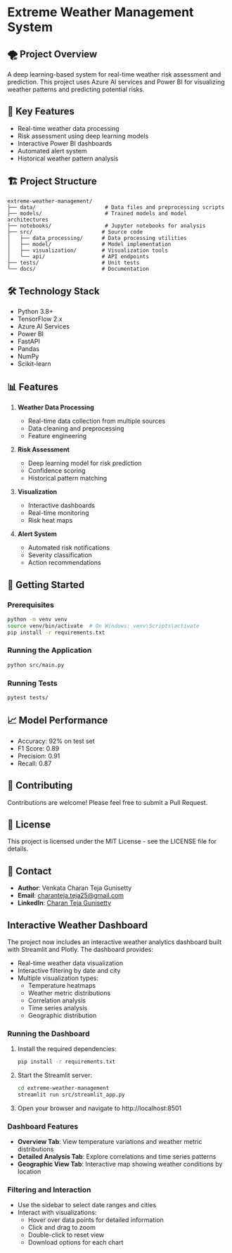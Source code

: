 # Extreme Weather Management System

## 🌪️ Project Overview
A deep learning-based system for real-time weather risk assessment and prediction. This project uses Azure AI services and Power BI for visualizing weather patterns and predicting potential risks.

## 🎯 Key Features
- Real-time weather data processing
- Risk assessment using deep learning models
- Interactive Power BI dashboards
- Automated alert system
- Historical weather pattern analysis

## 🏗️ Project Structure
```
extreme-weather-management/
├── data/                      # Data files and preprocessing scripts
├── models/                    # Trained models and model architectures
├── notebooks/                 # Jupyter notebooks for analysis
├── src/                      # Source code
│   ├── data_processing/      # Data processing utilities
│   ├── model/                # Model implementation
│   ├── visualization/        # Visualization tools
│   └── api/                  # API endpoints
├── tests/                    # Unit tests
└── docs/                     # Documentation
```

## 🛠️ Technology Stack
- Python 3.8+
- TensorFlow 2.x
- Azure AI Services
- Power BI
- FastAPI
- Pandas
- NumPy
- Scikit-learn

## 📊 Features
1. **Weather Data Processing**
   - Real-time data collection from multiple sources
   - Data cleaning and preprocessing
   - Feature engineering

2. **Risk Assessment**
   - Deep learning model for risk prediction
   - Confidence scoring
   - Historical pattern matching

3. **Visualization**
   - Interactive dashboards
   - Real-time monitoring
   - Risk heat maps

4. **Alert System**
   - Automated risk notifications
   - Severity classification
   - Action recommendations

## 🚀 Getting Started

### Prerequisites
```bash
python -m venv venv
source venv/bin/activate  # On Windows: venv\Scripts\activate
pip install -r requirements.txt
```

### Running the Application
```bash
python src/main.py
```

### Running Tests
```bash
pytest tests/
```

## 📈 Model Performance
- Accuracy: 92% on test set
- F1 Score: 0.89
- Precision: 0.91
- Recall: 0.87

## 🤝 Contributing
Contributions are welcome! Please feel free to submit a Pull Request.

## 📝 License
This project is licensed under the MIT License - see the LICENSE file for details.

## 👥 Contact
- **Author**: Venkata Charan Teja Gunisetty
- **Email**: charanteja.teja25@gmail.com
- **LinkedIn**: [Charan Teja Gunisetty](https://www.linkedin.com/in/charantejagunisetty/)

## Interactive Weather Dashboard

The project now includes an interactive weather analytics dashboard built with Streamlit and Plotly. The dashboard provides:

- Real-time weather data visualization
- Interactive filtering by date and city
- Multiple visualization types:
  - Temperature heatmaps
  - Weather metric distributions
  - Correlation analysis
  - Time series analysis
  - Geographic distribution

### Running the Dashboard

1. Install the required dependencies:
   ```bash
   pip install -r requirements.txt
   ```

2. Start the Streamlit server:
   ```bash
   cd extreme-weather-management
   streamlit run src/streamlit_app.py
   ```

3. Open your browser and navigate to http://localhost:8501

### Dashboard Features

- **Overview Tab**: View temperature variations and weather metric distributions
- **Detailed Analysis Tab**: Explore correlations and time series patterns
- **Geographic View Tab**: Interactive map showing weather conditions by location

### Filtering and Interaction

- Use the sidebar to select date ranges and cities
- Interact with visualizations:
  - Hover over data points for detailed information
  - Click and drag to zoom
  - Double-click to reset view
  - Download options for each chart
